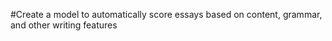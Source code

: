 #Create a model to automatically score essays based on content, grammar, and other writing features
